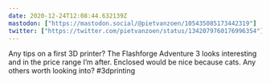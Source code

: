 ```yaml
---
date: 2020-12-24T12:08:44.632139Z
mastodon: ["https://mastodon.social/@pietvanzoen/105435085173442319"]
twitter: ["https://twitter.com/pietvanzoen/status/1342079760176996354"]
---
```

Any tips on a first 3D printer? The Flashforge Adventure 3 looks interesting and in the price range I’m after. Enclosed would be nice because cats. Any others worth looking into? #3dprinting
